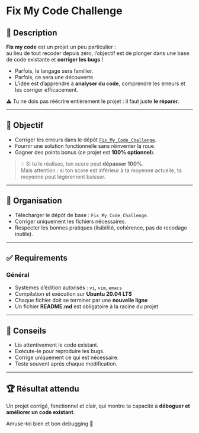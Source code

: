 # Fix My Code Challenge

## 📌 Description
**Fix my code** est un projet un peu particulier :  
au lieu de tout recoder depuis zéro, l’objectif est de plonger dans une base de code existante et **corriger les bugs** !  

- Parfois, le langage sera familier.  
- Parfois, ce sera une découverte.  
- L’idée est d’apprendre à **analyser du code**, comprendre les erreurs et les corriger efficacement.  

⚠️ Tu ne dois pas réécrire entièrement le projet : il faut juste **le réparer**.  

---

## 🚀 Objectif
- Corriger les erreurs dans le dépôt [`Fix_My_Code_Challenge`](https://github.com/holbertonschool/Fix_My_Code_Challenge).  
- Fournir une solution fonctionnelle sans réinventer la roue.  
- Gagner des points bonus (ce projet est **100% optionnel**).  

> 💡 Si tu le réalises, ton score peut **dépasser 100%**.  
> Mais attention : si ton score est inférieur à ta moyenne actuelle, ta moyenne peut légèrement baisser.  

---

## 📂 Organisation
- Télécharger le dépôt de base : `Fix_My_Code_Challenge`.  
- Corriger uniquement les fichiers nécessaires.  
- Respecter les bonnes pratiques (lisibilité, cohérence, pas de recodage inutile).  

---

## ✅ Requirements

### Général
- Systèmes d’édition autorisés : `vi`, `vim`, `emacs`  
- Compilation et exécution sur **Ubuntu 20.04 LTS**  
- Chaque fichier doit se terminer par une **nouvelle ligne**  
- Un fichier **README.md** est obligatoire à la racine du projet  

---

## 🎯 Conseils
- Lis attentivement le code existant.  
- Exécute-le pour reproduire les bugs.  
- Corrige uniquement ce qui est nécessaire.  
- Teste souvent après chaque modification.  

---

## 🏆 Résultat attendu
Un projet corrigé, fonctionnel et clair, qui montre ta capacité à **déboguer et améliorer un code existant**.  

Amuse-toi bien et bon debugging 🚀  

